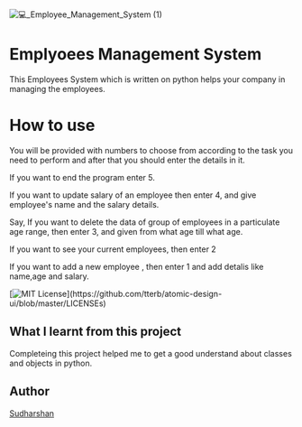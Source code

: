 ![💻_Employee_Management_System (1)](https://user-images.githubusercontent.com/93808025/156795869-3063d42c-e1ee-4448-bca8-daf96cde557b.png)
# Emplyoees Management System
This Employees System which is written on python helps your company in managing the employees. 
 # How to use
 You will be provided with numbers to choose from according to the task you need to perform and after that you should enter the details in it.

 If you want to end the program enter 5.

 If you want to update salary of an employee then enter 4, and give employee's name and the salary details.
 
 Say, If you want to delete the data of group of employees in a particulate age range, then enter 3, and given from what age till what age.
 
 If you want to see your current employees, then enter 2
 
 If you want to add a new employee , then enter 1 and add detalis like name,age and salary.

[![MIT License](https://img.shields.io/apm/l/atomic-design-ui.svg?)](https://github.com/tterb/atomic-design-ui/blob/master/LICENSEs)

 ## What I learnt from this project
 Completeing this project helped me to get a good understand about classes and objects in python.
 
 ## Author
 [Sudharshan](https://github.com/Sudharshan281)
 


